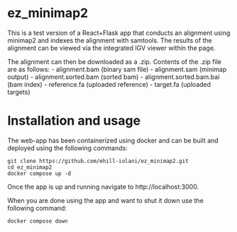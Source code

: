 # ez_minimap2
This is a test version of a React+Flask app that conducts an alignment using minimap2 and indexes the alignment with samtools.
The results of the alignment can be viewed via the integrated IGV viewer within the page.

The alignment can then be downloaded as a .zip.
Contents of the .zip file are as follows:
    - alignment.bam (binary sam file)
    - alignment.sam (minimap output)
    - alignment.sorted.bam (sorted bam)
    - alignment.sorted.bam.bai (bam index)
    - reference.fa (uploaded reference)
    - target.fa (uploaded targets)

# Installation and usage
The web-app has been containerized using docker and can be built and deployed using the following commands:
```
git clone https://github.com/ehill-iolani/ez_minimap2.git
cd ez_minimap2
docker compose up -d
```

Once the app is up and running navigate to http://localhost:3000.

When you are done using the app and want to shut it down use the following command:
```
docker compose down
```